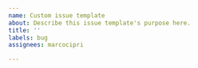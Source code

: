 ```yaml
---
name: Custom issue template
about: Describe this issue template's purpose here.
title: ''
labels: bug
assignees: marcocipri

---
```



